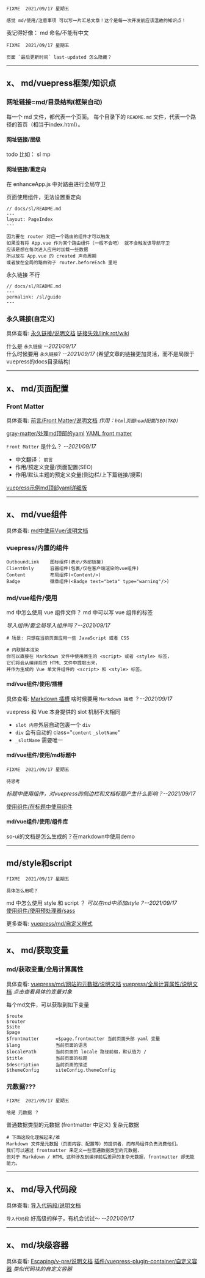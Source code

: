 ```?
FIXME  2021/09/17 星期五

感觉 md/使用/注意事项 可以写一片汇总文章！这个是每一次开发前应该温故的知识点！
```


我记得好像： md 命名/不能有中文




```?
FIXME  2021/09/17 星期五

页面 `最后更新时间` last-updated 怎么隐藏？
```









---
## x、 md/vuepress框架/知识点

### 网址链接=md/目录结构(框架自动)
每一个 md 文件，都代表一个页面。
每个目录下的 `README.md` 文件，代表一个路径的首页（相当于index.html）。

#### 网址链接/层级

todo
比如： sl mp

#### 网址链接/重定向
在 enhanceApp.js 中对路由进行全局守卫

页面使用组件，无法设置重定向
``` JS
// docs/sl/README.md
---
layout: PageIndex
---
```
``` shell
因为要在 router 对应一个路由的组件才可以触发
如果没有将 App.vue 作为某个路由组件（一般不会吧） 就不会触发该导航守卫
应该是想在每次进入应用时加载一些数据
所以放在 App.vue 的 created 声命周期
或者放在全局的路由钩子 router.beforeEach 里吧
```

永久链接 不行
``` JS
// docs/sl/README.md
---
permalink: /sl/guide
---
```


### 永久链接(自定义)
具体查看: 
[永久链接/说明文档](https://vuepress.vuejs.org/zh/guide/permalinks.html)
[链接失效/link rot/wiki](https://en.wikipedia.org/wiki/Link_rot)

什么是 `永久链接` *--2021/09/17*  
什么时候要用 `永久链接`? *--2021/09/17*  (希望文章的链接更加灵活，而不是局限于vuepress的docs目录结构)








---
## x、 md/页面配置

### Front Matter
具体查看: 
[前言/Front Matter/说明文档](https://vuepress.vuejs.org/zh/guide/frontmatter.html) *作用：`html页面head配置`/`SEO(TKD)`*

[gray-matter/处理md顶部的yaml](https://github.com/jonschlinkert/gray-matter)
[YAML front matter](https://jekyllrb.com/docs/frontmatter/)


`Front Matter` 是什么？ *--2021/09/17* 
- 中文翻译： `前言`
- 作用/预定义变量/页面配置(SEO)
- 作用/默认主题的预定义变量(侧边栏/上下篇链接/搜索)

[vuepress示例md顶部yaml详细版](./vuepress示例md顶部yaml详细版.md)












---
## x、 md/vue组件
具体查看: [md中使用Vue/说明文档](https://vuepress.vuejs.org/zh/guide/using-vue.html)

### vuepress/内置的组件
``` shell
OutboundLink    图标组件(表示/外部链接)
ClientOnly      容器组件(包裹/仅在客户端渲染的vue组件)
Content         布局组件(<Content/>)
Badge           徽章组件(<Badge text="beta" type="warning"/>)
```

### md/vue组件/使用
md 中怎么使用 vue 组件文件？
md 中可以写 vue 组件的标签

*导入组件/要全局导入组件吗？--2021/09/17*  
``` shell
# 场景: 只想在当前页面应用一些 JavaScript 或者 CSS

# 内联脚本渲染
你可以直接在 Markdown 文件中使用原生的 <script> 或者 <style> 标签，
它们将会从编译后的 HTML 文件中提取出来，
并作为生成的 Vue 单文件组件的 <script> 和 <style> 标签。
```

#### md/vue组件/使用/插槽
具体查看: [Markdown 插槽](https://vuepress.vuejs.org/zh/guide/markdown-slot.html) 
啥时候要用 `Markdown 插槽` ？*--2021/09/17*  

vuepress 和 Vue 本身提供的 slot 机制不太相同
- `slot 内容`外层自动包裹一个 `div`
- `div` 会有自动的 class="`content` `_slotName`"
- `_slotName` 需要唯一

#### md/vue组件/使用/md标题中
```?
FIXME  2021/09/17 星期五

待思考
```
*标题中使用组件，对vuepress的侧边栏和文档标题产生什么影响？--2021/09/17*  

[使用组件/在标题中使用组件](https://vuepress.vuejs.org/zh/guide/using-vue.html#%E4%BD%BF%E7%94%A8%E7%BB%84%E4%BB%B6)


#### md/vue组件/使用/组件库
so-ui的文档是怎么生成的？在markdown中使用demo







---
## md/style和script

```?
FIXME  2021/09/17 星期五

具体怎么用呢？
```


md 中怎么使用 style 和 script ？
*可以在md中添加style？--2021/09/17*  
[使用组件/使用预处理器/sass](https://vuepress.vuejs.org/zh/guide/using-vue.html#%E4%BD%BF%E7%94%A8%E7%BB%84%E4%BB%B6)



更多查看: [vuepress/md/自定义样式](./vuepress开发高级自定义样式.md)








---
## x、 md/获取变量

###  md/获取变量/全局计算属性
具体查看: 
[vuepress/md/网站的元数据/说明文档](https://vuepress.vuejs.org/zh/theme/writing-a-theme.html#网站和页面的元数据) 
[vuepress/全局计算属性/说明文档](https://vuepress.vuejs.org/zh/guide/global-computed.html) *点击查看具体的变量对象*

每个md文件，可以获取到如下变量
``` shell
$route
$router
$site
$page
$frontmatter      =$page.frontmatter 当前页面头部 yaml 变量
$lang             当前页面的语言
$localePath       当前页面的 locale 路径前缀，默认值为 /
$title            当前页面的标题
$description      当前页面的描述
$themeConfig      siteConfig.themeConfig
```



### 元数据???

```?
FIXME  2021/09/17 星期五

啥是 元数据 ？
```

普通数据类型的元数据 (frontmatter 中定义)
复杂元数据 

``` shell
# 下面这段化理解起来/难
Markdown 文件是元数据（页面内容、配置等）的提供者，而布局组件负责消费他们。
我们可以通过 frontmatter 来定义一些普通数据类型的元数据，
但对于 Markdown / HTML 这种涉及到编译前后差异的复杂元数据，frontmatter 却无能能力。
```






---
## x、 md/导入代码段
具体查看: [导入代码段/说明文档](https://vuepress.vuejs.org/zh/guide/markdown.html#%E5%AF%BC%E5%85%A5%E4%BB%A3%E7%A0%81%E6%AE%B5)

`导入代码段` 好高级的样子，有机会试试～ *--2021/09/17* 











---
## x、 md/块级容器

具体查看: 
[Escaping/v-pre/说明文档](https://vuepress.vuejs.org/zh/guide/using-vue.html#escaping)
[插件/vuepress-plugin-container/自定义容器](https://vuepress.github.io/plugins/container/) *类似代码块的自定义容器*